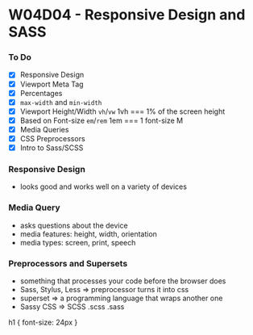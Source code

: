 # W04D04 - Responsive Design and SASS

### To Do
- [x] Responsive Design
- [x] Viewport Meta Tag
- [x] Percentages
- [x] `max-width` and `min-width`
- [x] Viewport Height/Width `vh`/`vw` 1vh === 1% of the screen height
- [x] Based on Font-size `em`/`rem` 1em === 1 font-size  M
- [x] Media Queries
- [x] CSS Preprocessors
- [x] Intro to Sass/SCSS

### Responsive Design
* looks good and works well on a variety of devices

### Media Query
* asks questions about the device
* media features: height, width, orientation
* media types: screen, print, speech

### Preprocessors and Supersets
* something that processes your code before the browser does
* Sass, Stylus, Less => preprocessor turns it into css
* superset => a programming language that wraps another one
* Sassy CSS => SCSS .scss .sass

h1 {
  font-size: 24px
}




